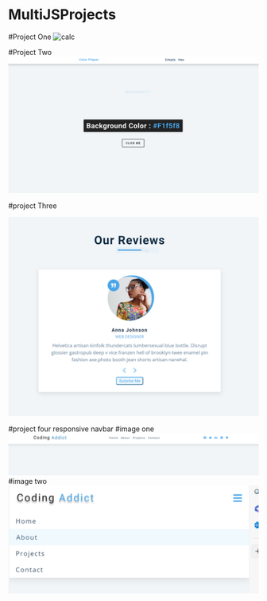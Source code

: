 # MultiJSProjects
#Project One 
![calc](https://github.com/LuaiObaid/MultiJSProjects/assets/73743364/8959fcf9-2a39-47e2-94d7-079628d2ddab)



#Project Two  
![Color Flipper](./RandomColorGenerator/colorFliper.PNG)


#project Three 

![Card Reviews](./card%20Reviews/reviews.PNG)

#project four responsive navbar 
#image one 
![navBar](./navbar/navbar.PNG)
#image two
![ResnavBar](./navbar/resNavbar.PNG)

